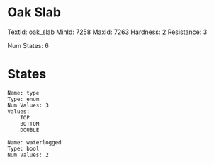 # Oak Slab
TextId: oak_slab
MinId: 7258
MaxId: 7263
Hardness: 2
Resistance: 3

Num States: 6
# States
```
Name: type
Type: enum
Num Values: 3
Values:
    TOP
    BOTTOM
    DOUBLE

Name: waterlogged
Type: bool
Num Values: 2
```